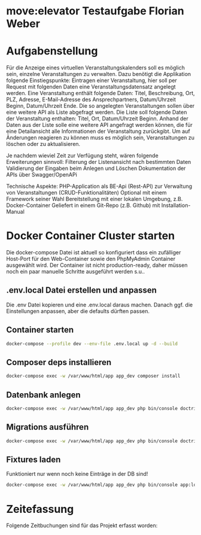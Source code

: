 move:elevator Testaufgabe Florian Weber
=======================================

# Aufgabenstellung

Für die Anzeige eines virtuellen Veranstaltungskalenders soll es möglich sein, einzelne Veranstaltungen zu verwalten. Dazu benötigt die Applikation folgende Einstiegspunkte:
Eintragen einer Veranstaltung, hier soll per Request mit folgenden Daten eine Veranstaltungsdatensatz angelegt werden. Eine Veranstaltung enthält folgende Daten: Titel, Beschreibung, Ort, PLZ, Adresse, E-Mail-Adresse des Ansprechpartners, Datum/Uhrzeit Beginn, Datum/Uhrzeit Ende.
Die so angelegten Veranstaltungen sollen über eine weitere API als Liste abgefragt werden. Die Liste soll folgende Daten der Veranstaltung enthalten: Titel, Ort, Datum/Uhrzeit Beginn.
Anhand der Daten aus der Liste solle eine weitere API angefragt werden können, die für eine Detailansicht alle Informationen der Veranstaltung zurückgibt.
Um auf Änderungen reagieren zu können muss es möglich sein, Veranstaltungen zu löschen oder zu aktualisieren.

Je nachdem wieviel Zeit zur Verfügung steht, wären folgende Erweiterungen sinnvoll:
Filterung der Listenansicht nach bestimmten Daten
Validierung der Eingaben beim Anlegen und Löschen
Dokumentation der APIs über Swagger/OpenAPi

Technische Aspekte:
PHP-Application als BE-Api (Rest-API) zur Verwaltung von Veranstaltungen (CRUD-Funktionalitäten)
Optional mit einem Framework seiner Wahl
Bereitstellung mit einer lokalen Umgebung, z.B. Docker-Container
Geliefert in einem Git-Repo (z.B. Github) mit Installation-Manual

# Docker Container Cluster starten

Die docker-compose Datei ist aktuell so konfiguriert dass ein zufälliger Host-Port für den Web-Container sowie den PhpMyAdmin Container ausgewählt wird.
Der Container ist nicht production-ready, daher müssen noch ein paar manuelle Schritte ausgeführt werden s.u..

## .env.local Datei erstellen und anpassen

Die .env Datei kopieren und eine .env.local daraus machen. Danach ggf. die Einstellungen anpassen, aber die defaults dürften passen.

## Container starten
```bash 
docker-compose --profile dev --env-file .env.local up -d --build
```

## Composer deps installieren

```bash
docker-compose exec -w /var/www/html/app app_dev composer install
```

## Datenbank anlegen

```bash
docker-compose exec -w /var/www/html/app app_dev php bin/console doctrine:database:create
```

## Migrations ausführen

```bash
docker-compose exec -w /var/www/html/app app_dev php bin/console doctrine:migrations:migrate
```

## Fixtures laden

Funktioniert nur wenn noch keine Einträge in der DB sind!

```bash
docker-compose exec -w /var/www/html/app app_dev php bin/console app:load-fixtures
```

# Zeitefassung

Folgende Zeitbuchungen sind für das Projekt erfasst worden:
